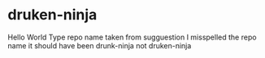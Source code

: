 druken-ninja
============

Hello World Type repo name taken from sugguestion 
I misspelled the repo name it should have been drunk-ninja not druken-ninja
